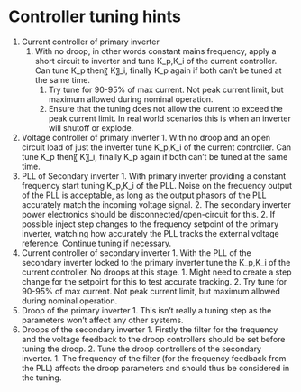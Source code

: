 #  Controller tuning hints


1. Current controller of primary inverter
    1. With no droop, in other words constant mains frequency, apply a short circuit to inverter and tune K_p,K_i of the current controller. Can tune K_p then〖 K〗_i, finally K_p again if both can’t be tuned at the same time. 
	    1. Try tune for 90-95% of max current. Not peak current limit, but maximum allowed during nominal operation.
	    2. Ensure that the tuning does not allow the current to exceed the peak current limit. In real world scenarios this is when an inverter will shutoff or explode.
2. 	Voltage controller of primary inverter
        1. With no droop and an open circuit load of just the inverter tune K_p,K_i of the current controller. Can tune K_p then〖 K〗_i, finally K_p again if both can’t be tuned at the same time.
3. 	PLL of Secondary inverter
	    1. With primary inverter providing a constant frequency start tuning K_p,K_i of the PLL. Noise on the frequency output of the PLL is acceptable, as long as the output phasors of the PLL accurately match the incoming voltage signal.
	        2. The secondary inverter power electronics should be disconnected/open-circuit for this.
	    2. If possible inject step changes to the frequency setpoint of the primary inverter, watching how accurately the PLL tracks the external voltage reference. Continue tuning if necessary.
4. 	Current controller of secondary inverter
	    1. With the PLL of the secondary inverter locked to the primary inverter tune the K_p,K_i of the current controller. No droops at this stage.
	        1. Might need to create a step change for the setpoint for this to test accurate tracking. 
	        2. Try tune for 90-95% of max current. Not peak current limit, but maximum allowed during nominal operation.
5. 	Droop of the primary inverter
	    1. This isn’t really a tuning step as the parameters won’t affect any other systems. 
6.	Droops of the secondary inverter
	    1. Firstly the filter for the frequency and the voltage feedback to the droop controllers should be set before tuning the droop.
	    2. Tune the droop controllers of the secondary inverter.
	        1. The frequency of the filter (for the frequency feedback from the PLL) affects the droop parameters and should thus be considered in the tuning.

